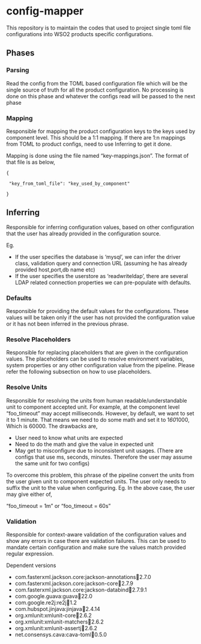# config-mapper

This repository is to maintain the codes that used to project single toml file configurations into WSO2 products specific configurations.

## Phases

### Parsing
Read the config from the TOML based configuration file which will be the single source of truth for all the product configuration. No processing is done on this phase and whatever the configs read will be passed to the next phase

### Mapping
Responsible for mapping the product configuration keys to the keys used by component level. This should be a 1:1 mapping. If there are 1:n mappings from TOML to product configs, need to use Inferring to get it done.
    
Mapping is done using the file named “key-mappings.json”. The format of that file is as below,

```
{

 "key_from_toml_file": "key_used_by_component"

}

```

## Inferring

Responsible for inferring configuration values, based on other configuration that the user has already provided in the configuration source. 

Eg. 
- If the user specifies the database is ‘mysql’, we can infer the driver class, validation query and connection URL (assuming he has already provided host,port,db name etc)
- If the user specifies the userstore as ‘readwriteldap’, there are several LDAP related connection properties we can pre-populate with defaults.

### Defaults

Responsible for providing the default values for the configurations. These values will be taken only if the user has not provided the configuration value or it has not been inferred in the previous phrase.

### Resolve Placeholders

Responsible for replacing placeholders that are given in the configuration values. The placeholders can be used to resolve environment variables, system properties or any other configuration value from the pipeline. Please refer the following subsection on how to use placeholders.

### Resolve Units

Responsible for resolving the units from human readable/understandable unit to component accepted unit. For example, at the component level “foo_timeout” may accept milliseconds. However, by default, we want to set it to 1 minute. That means we need to do some math and set it to 1*60*1000, Which is 60000. The drawbacks are,
- User need to know what units are expected
- Need to do the math and give the value in expected unit
- May get to misconfigure due to inconsistent unit usages. (There are configs that use ms, seconds, minutes. Therefore the user may assume the same unit for two configs)

To overcome this problem, this phrase of the pipeline convert the units from the user given unit to component expected units. The user only needs to suffix the unit to the value when configuring. Eg. In the above case, the user may give either of,

“foo_timeout = 1m” or  “foo_timeout = 60s”

### Validation

Responsible for context-aware validation of the configuration values and show any errors in case there are validation failures. This can be used to mandate certain configuration and make sure the values match provided regular expression. 


Dependent versions

- com.fasterxml.jackson.core:jackson-annotations:jar:2.7.0
- com.fasterxml.jackson.core:jackson-core:jar:2.7.9
- com.fasterxml.jackson.core:jackson-databind:jar:2.7.9.1
- com.google.guava:guava:jar:22.0
- com.google.re2j:re2j:jar:1.2
- com.hubspot.jinjava:jinjava:jar:2.4.14
- org.xmlunit:xmlunit-core:jar:2.6.2
- org.xmlunit:xmlunit-matchers:jar:2.6.2
- org.xmlunit:xmlunit-assertj:jar:2.6.2
- net.consensys.cava:cava-toml:jar:0.5.0
